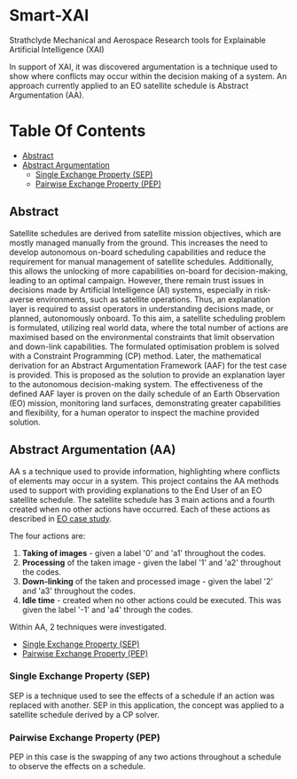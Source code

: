 # Smart-XAI
Strathclyde Mechanical and Aerospace Research tools for Explainable Artificial Intelligence (XAI)

In support of XAI, it was discovered argumentation is a technique used to show where conflicts may occur within the decision making of a system. 
An approach currently applied to an EO satellite schedule is Abstract Argumentation (AA).

# Table Of Contents
- [Abstract](#Abstract)
- [Abstract Argumentation](#Abstract-Argumentation)
  - [Single Exchange Property (SEP)](#Single-Exchange-Property-(SEP))
  - [Pairwise Exchange Property (PEP)](#Pairwise-Exchange-Property-(PEP))

## Abstract
Satellite schedules are derived from satellite mission objectives, which are mostly managed manually from the
ground. This increases the need to develop autonomous on-board
scheduling capabilities and reduce the requirement for manual
management of satellite schedules. Additionally, this allows the
unlocking of more capabilities on-board for decision-making,
leading to an optimal campaign. However, there remain trust
issues in decisions made by Artificial Intelligence (AI) systems,
especially in risk-averse environments, such as satellite operations. Thus, an explanation layer is required to assist operators
in understanding decisions made, or planned, autonomously onboard. To this aim, a satellite scheduling problem is formulated,
utilizing real world data, where the total number of actions
are maximised based on the environmental constraints that
limit observation and down-link capabilities. The formulated
optimisation problem is solved with a Constraint Programming
(CP) method. Later, the mathematical derivation for an Abstract
Argumentation Framework (AAF) for the test case is provided.
This is proposed as the solution to provide an explanation layer
to the autonomous decision-making system. The effectiveness
of the defined AAF layer is proven on the daily schedule of
an Earth Observation (EO) mission, monitoring land surfaces,
demonstrating greater capabilities and flexibility, for a human
operator to inspect the machine provided solution.

## Abstract Argumentation (AA)
AA s a technique used to provide information, highlighting where conflicts of elements may occur in a system. 
This project contains the AA methods used to support with providing explanations to the End User of an EO satellite schedule.
The satellite schedule has 3 main actions and a fourth created when no other actions have occurred. 
Each of these actions as described in [EO case study](././README.md#Earth-Observation-Case-study).

The four actions are:
1. **Taking of images** - given a label '0' and 'a1' throughout the codes.
2. **Processing** of the taken image - given the label '1' and 'a2' throughout the codes.
3. **Down-linking** of the taken and processed image - given the label '2' and 'a3' throughout the codes.
4. **Idle time** - created when no other actions could be executed. This was given the label '-1' and 'a4' through the codes.


Within AA, 2 techniques were investigated.

- [Single Exchange Property (SEP)](#Single-Exchange-Property-(SEP))
- [Pairwise Exchange Property (PEP)](#Pairwise-Exchange-Property-(PEP))

### Single Exchange Property (SEP)

SEP is a technique used to see the effects of a schedule if an action was replaced with another.
SEP in this application, the concept was applied to a satellite schedule derived by a CP solver. 


### Pairwise Exchange Property (PEP)

PEP in this case is the swapping of any two actions throughout a schedule to observe the effects on a schedule. 